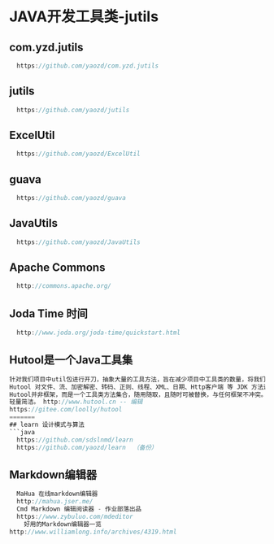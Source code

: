 # JAVA开发工具类-jutils
## com.yzd.jutils
```java
  https://github.com/yaozd/com.yzd.jutils
```
## jutils
```java
  https://github.com/yaozd/jutils
```
## ExcelUtil
```java
  https://github.com/yaozd/ExcelUtil
```
## guava
```java
  https://github.com/yaozd/guava
```
## JavaUtils
```java
  https://github.com/yaozd/JavaUtils
```
## Apache Commons
```java
  http://commons.apache.org/
```
## Joda Time 时间
```java
  http://www.joda.org/joda-time/quickstart.html
```
## Hutool是一个Java工具集
```java
针对我们项目中util包进行开刀，抽象大量的工具方法，旨在减少项目中工具类的数量，将我们的编码工作专注在业务上。
Hutool 对文件、流、加密解密、转码、正则、线程、XML、日期、Http客户端 等 JDK 方法进行封装，组成各种 Util 工具类。
Hutool并非框架，而是一个工具类方法集合，随用随取，且随时可被替换，与任何框架不冲突。 Hutool的大部分工具方法并不依赖第三方包（extra模块对第三方框架封装工具类除外），
轻量简洁。 http://www.hutool.cn -- 编辑
https://gitee.com/loolly/hutool
=======
## learn 设计模式与算法
```java
  https://github.com/sdslnmd/learn
  https://github.com/yaozd/learn  （备份）
```
## Markdown编辑器
```java
  MaHua 在线markdown编辑器
  http://mahua.jser.me/
  Cmd Markdown 编辑阅读器 - 作业部落出品
  https://www.zybuluo.com/mdeditor
    好用的Markdown编辑器一览
http://www.williamlong.info/archives/4319.html
```





